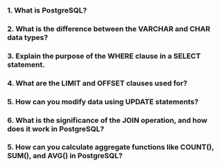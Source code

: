 ### 1. What is PostgreSQL?


### 2. What is the difference between the VARCHAR and CHAR data types?


### 3. Explain the purpose of the WHERE clause in a SELECT statement.


### 4. What are the LIMIT and OFFSET clauses used for?


### 5. How can you modify data using UPDATE statements?


### 6. What is the significance of the JOIN operation, and how does it work in PostgreSQL?


### 5. How can you calculate aggregate functions like COUNT(), SUM(), and AVG() in PostgreSQL?